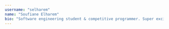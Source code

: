 ```yaml
---
username: "selharem"
name: "Soufiane Elharem"
bio: "Software engineering student & competitive programmer. Super excited to make my first contribution"
---
```

